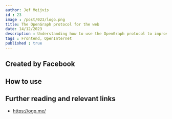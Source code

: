 ```yaml
---
author: Jef Meijvis
id : 23
image : /post/023/logo.png
title: The OpenGraph protocol for the web
date: 14/12/2023
description : Understanding how to use the OpenGraph protocol to improve your website.
tags : Frontend, OpenInternet 
published : true
---
```


## Created by Facebook


## How to use


## Further reading and relevant links
- https://ogp.me/

